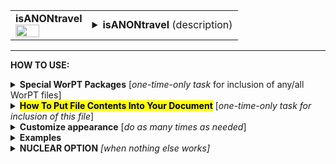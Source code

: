 <!--------------------------------------
   SCREEN SHOT
--------------------------------------->
<table>
<tr>
<td>
<font size="3"><b>isANONtravel</b></font>
<br>
<img src="https://lh3.googleusercontent.com/d/1BZUJ-Wzdl-T8crM779V0AoAxww-myF64" width=60%>
</td>
<td>
<details>
<summary><b>isANONtravel</b> (description)</summary>
<b>isANONtravel</b> is a table of project tasks, organized under task categories, as specified by the TASKS page in the
WorPT spreadsheet. The task lead and team members assisting with each task are specified as well. No
level-of-effort information is given in this table, only tasks and assignments to illustrate team member involvement. 
</details>
</td>
</tr>
</table>
<hr>

<!--------------------------------------
   HOW TO USE
--------------------------------------->
<b>HOW TO USE:</b>

<!-- - - - - - - - - - - - - - - - - - - - - - - - - - - - 
             Special Packages
- - - - - - - - - - - - - - - - - - - - - - - - - - - - -->
<details>
<summary><b>Special WorPT Packages</b> [<i>one-time-only task</i> for inclusion of any/all WorPT files]</summary>
Copy/paste the special packages in preamble of your document, if you haven't done so previously. (see https://github.com/pmarcum/WorPT-Work-Plan-Tool-4-proposals/blob/main/WorPTpackages for more info).
</details>

<!-- - - - - - - - - - - - - - - - - - - - - - - - - - - - 
             Putting File Contents Into Document
- - - - - - - - - - - - - - - - - - - - - - - - - - - - -->
<details>
<summary><mark><b>How To Put File Contents Into Your Document</b></mark> [<i>one-time-only task for inclusion of this file</i>]</summary> 
<ol>
<li>COPY the lines in the code block below, then</li>
<li>PASTE into your document WHERE you want the content to appear, then</li>
<li>MODIFY the editable lines you just pasted in your document as needed. The lines that may be edited (or even deleted altogether if not wanted) are indicated by highlight below. </li>
</ol>
   
<pre><code>
\expinput{<mark>do_NOT_manually_edit</mark>/isANONtravel}  % reset file parameters

\begin{isANONtravel}  
<mark>\caption{\normalsize \newline \newline
\textbf{Notes and assumptions}:
\newline \newline
While final destinations are not known at this time, domestic and international costs are estimated based on values taken from NASA Travel Guidebook using historical averages for a \daysPerDomesticTrip-- and \daysPerInternationalTrip--day conference for U.S. and European cities, resp., likely to host topical meetings aligned with the science of the proposed work. Domestic lodging and per diem rates are set by the GSA; international lodging and per diem are set by the Dept. of State (note that M\&IE is included in the per diem values shown here).
\newline \newline \noindent {\color{red} Yrs~1-2 funds will be used to present pre-publication findings at science conferences and potentially to fund trips for collaboration with team members (i.e., NASA/GSFC).}
\newline \newline \underline{\scshape{domestic}}: 
per diem$+$M\&IE, car rental/day at \$\domesticPerDiemDollars\ and \$\domesticGroundTravelDollars, resp.
\newline \newline \underline{\scshape{international}}: 
per diem$+$M\&IE, public transport/day estimated at  \$\internationalPerDiemDollars\ and \$\internationalGroundTravelDollars, resp.
\newline \newline \underline{\scshape{Travel Per Team Member}} 
(summed over \grantYears-year grant):
\newline
\perPersonNumberTripsList\
\newline All travel will be to present science results of this project at conferences and/or visits to home institutions of the team members for in-person collaboration. Note that above values above do not include institutional overhead.}</mark>
<mark>\label{tab:isANONtravel}</mark>
\end{isANONtravel}
</code></pre>


</details>

<!-- - - - - - - - - - - - - - - - - - - - - - - - - - - - 
             Customizations
- - - - - - - - - - - - - - - - - - - - - - - - - - - - -->
<details>
<summary><b>Customize appearance</b> [<i>do as many times as needed</i>]</summary>
The default table appearance is already optimized, minimizing the need to change table properties such as column widths. However, if you do find the need to make such changes, as well as changes to other properties such as column alignment, colors, font styles, you will need to copy/paste and then edit some additional formatting lines into your document. Specifically:
<ol>
<li>COPY any or all lines in the code block below that are related to the formatting parameter that you want to edit. The lines below show default values. You will edit those values to make desired changes.</li>
<li>PASTE the copied lines into your document at the "% Put customizations for isANONtasks HERE" line in the code that you copy/pasted in Step 2. Most importantly, the desired formatting lines should be pasted somewhere <b>between</b> the \include{do_NOT_manually_edit/isANONtasks} and \begin{isANONtasks} lines. </li>
<li>EDIT the pasted lines in your document, as desired.</li>
NOTE: THe lines are grouped into categories to help you locate what you need. You can PICK AND CHOOSE the lines you want to paste into your document; you do not have to copy/paste all of the lines below (unless noted) and do not have to copy all lines within a group.<br>
<i>Highlights indicate what parts of the commands can be edited without breaking your LaTeX code.</i><br>
You can just comment out your added lines and recompile the document, if you want to return to default values.
</ol>

<!-- . . . . . . . . . . . . . . . . . . . . . . . . . . . . . . . .
                              Options   
<!-- . . . . . . . . . . . . . . . . . . . . . . . . . . . . . . -->
<table>
 
<tr>
<td><b>Table compactness</b></td>
<td><pre><code>
\def\SpaceBetweenRows{<mark>1.0</mark>}    % vertical compactness of rows
\def\SpaceBetweenColumns{<mark>5pt</mark>} % bigger = wider spacing between columns
</code></pre>
<details>
<summary>reference image</summary>
<img src="https://lh3.googleusercontent.com/d/11nB6CliLC7Xj4pYc3E88ZEPDjcskKUj0" width=45%>
</details>
</td>
</tr>

<tr>
<td><b>Top banner color and font style</b></td>
<td><pre><code>
\def\BannerFontstyle#1{<mark>\textbf</mark>{#1}} % Bold-face for top banner "Travel Cost Details
\def\BannerColor{<mark>Blue</mark>}              % Color of the top "Travel Cost Details" banner
\def\BannerFontColor{<mark>White</mark>}         % Font color for top "Travel Cost Details" banner
</code></pre>
<details>
<summary>reference image</summary>
<img src="https://lh3.googleusercontent.com/d/1CB_e_g9cgl-p6bZrXiV2vaYLcRfnBo7A" width=45%>
</details>
</td>
</tr>

<tr>
<td><b>Column color shading</b></td>
<td><pre><code>
\def\PerTripShadingColor{<mark>gray</mark>}        % Shading color of "per trip" columns
\def\PerTripShadingTransparency{<mark>0.85</mark>} % Shading transparency for "per trip"; transparent(1.0) - opaque(0.0)
\def\PerTripShadingMargin{<mark>7pt</mark>} % Right margin of shaded "per trip" columns (prevents white vertical line)
</code></pre>
<details>
<summary>reference image</summary>
<img src="https://lh3.googleusercontent.com/d/1qWhvQhd7U2OHHzhItXfXWIK73samcMRC" width=45%>
</details>
</td>
</tr>

<tr>
<td><b>Column heading color and font style</b></td>
<td><pre><code>
\def\YearTripsDestLabelFontColor{<mark>Blue</mark>}   % Font color for "Year", "#TRips" and "Dest." column labels
\def\TotalLabelFontColor{<mark>Blue</mark>}           % Font color "Total" column label
\def\TotalLabelFontstyle#1{<mark>\textbf</mark>{#1}}       % Bold-face column label "Total"
\def\PerTripLabelFontColor{<mark>Blue</mark>}         % Font color of column labels for "per trip" section
\def\PerTripLabelFontstyle#1{<mark>\textbf</mark>{#1}}     % Bold-face column labels for "per trip" section
\def\YearTripsDestFontstyle#1{<mark>\textbf</mark>{#1}}% Bold-face "Year", "#Trips", "Dest." labels
\def\YearFontstyle#1{<mark>\textbf</mark>{#1}}        % Bold-face "Yr1", "YR2", etc labels
</code></pre>
<details>
<summary>reference image</summary>
<img src="https://lh3.googleusercontent.com/d/15WoAr8LTBeCeR_K4WR-drOVYS3wUpTTu" width=60%>
</details>
</td>
</tr>

<tr>
<td><b>Table preamble - full control!</b></td>
<td>
Use table preamble for more control over table layout (removing/adding vertical lines, changing column alignment, etc).<br>
Copy/paste the ENTIRE below code in order to change default table preamble.<br>
<u>IMPORTANT</u> Most of table preamble can be changed EXCEPT <i>do <b>NOT</b> change "T" variable, and preserve the number of columns</i>
(eg, make sure that any 'l' or "c" that is removed is replaced by another alignment code). You may retain the parameters below (like \PerTripShadingColor) and define them separately as the above customization options show, or replace them entirely with hard-coded numbers. 
<pre><code>
\newcolumntype{T}{
 <mark>|lcl >{\columncolor[\PerTripShadingColor]{\PerTripShadingTransparency}[\tabcolsep][\PerTripShadingMargin]}</mark> 
 <mark>l >{\columncolor[\PerTripShadingColor]{\PerTripShadingTransparency}[\tabcolsep][\PerTripShadingMargin]}</mark> 
 <mark>l >{\columncolor[\PerTripShadingColor]{\PerTripShadingTransparency}[\tabcolsep][\PerTripShadingMargin]}</mark> 
 <mark>l >{\columncolor[\PerTripShadingColor]{\PerTripShadingTransparency}[\tabcolsep][\PerTripShadingMargin]}</mark> 
 <mark>l >{\columncolor[\PerTripShadingColor]{\PerTripShadingTransparency}[\tabcolsep][\PerTripShadingMargin]}</mark> 
 <mark>ll|</mark>
}
</code></pre></td>
</tr>
</table>
</details>

<!--------------------------------------
   EXAMPLES 
--------------------------------------->
<details>
<summary><b>Examples</b></summary>
The below is an example of how one can change the appearance of the table within a LaTeX document. After copy/pasting the code to incorporate the table into my document, I decided I wanted to turn the top blue header to green, and the gray shading to yellow shading (resulting in a hideous color scheme, by the way!). I copy/pasted the lines relevant to these formats. Here's what my LaTeX document looks like:  

<!--     INSERT IMAGE -->

NOTE: To return to default values, all I have to do is comment-out (put a "%" at the line's beginning) the "\def" formatting lines that I pasted. 
</details>

<!--------------------------------------
   NUCLEAR OPTION 
--------------------------------------->
<details>
<summary><b>NUCLEAR OPTION</b> <i>[when nothing else works]</i></summary>
If you just cannot get the table to look like you want it to look, you can always copy/paste the entire isANONtravel.tex file that appears in the WorPT subfolder, into your document, and then edit at-will.  Some of the WorPT files involve complicated LaTeX code, so be sure that you have a good mastery of LaTeX and know what you are doing before implementing this option!
</details>
